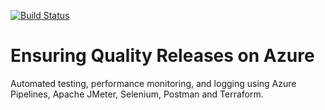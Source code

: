 [![Build Status](https://dev.azure.com/MudathirLawal/QualityReleases/_apis/build/status/mudathirlawal.ensuring-quality-releases-on-azure?branchName=main)](https://dev.azure.com/MudathirLawal/QualityReleases/_build/latest?definitionId=1&branchName=main)

# Ensuring Quality Releases on Azure
Automated testing, performance monitoring, and logging using Azure Pipelines, Apache JMeter, Selenium, Postman and Terraform.

